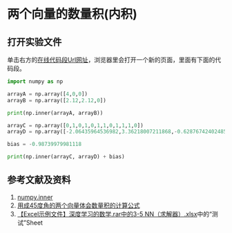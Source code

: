 # 两个向量的数量积(内积)

## 打开实验文件

单击右方的[在线代码段Url网址](http://www.pythontutor.com/visualize.html#code=import%20numpy%20as%20np%0A%0AarrayA%20%3D%20np.array%28%5B4,0,0%5D%29%0AarrayB%20%3D%20np.array%28%5B2.12,2.12,0%5D%29%0A%0Aprint%28np.inner%28arrayA,%20arrayB%29%29%0A%0AarrayC%20%3D%20np.array%28%5B0,1,0,1,0,1,1,0,1,1,1,0%5D%29%0AarrayD%20%3D%20np.array%28%5B-2.06435964536982,3.36218007211868,-0.628767424024859,-6.62350000397214,-0.327586812055479,-6.00811845087255,-2.57612599221276,12.2248103400252,-1.78245158375325,-8.61919831628837,13.895354849534,-1.3772261177545%5D%29%0A%0Abias%20%3D%20-0.98739979981118%0A%0Aprint%28np.inner%28arrayC,%20arrayD%29%20%2B%20bias%29&cumulative=false&curInstr=0&heapPrimitives=nevernest&mode=display&origin=opt-frontend.js&py=py3anaconda&rawInputLstJSON=%5B%5D&textReferences=false)，浏览器里会打开一个新的页面，里面有下面的代码段。

```python
import numpy as np

arrayA = np.array([4,0,0])
arrayB = np.array([2.12,2.12,0])

print(np.inner(arrayA, arrayB))

arrayC = np.array([0,1,0,1,0,1,1,0,1,1,1,0])
arrayD = np.array([-2.06435964536982,3.36218007211868,-0.628767424024859,-6.62350000397214,-0.327586812055479,-6.00811845087255,-2.57612599221276,12.2248103400252,-1.78245158375325,-8.61919831628837,13.895354849534,-1.3772261177545])

bias = -0.98739979981118

print(np.inner(arrayC, arrayD) + bias)
```

## 参考文献及资料

1. [numpy.inner](https://numpy.org/devdocs/reference/generated/numpy.inner.html#numpy.inner)
2. [用成45度角的两个向量体会数量积的计算公式](https://github.com/quanbinn/Learn-Mathematical-Olympiad-The-Interactive-Way/blob/master/chapters/%E7%BA%BF%E6%80%A7%E4%BB%A3%E6%95%B0/%E7%94%A8%E6%88%9045%E5%BA%A6%E8%A7%92%E7%9A%84%E4%B8%A4%E4%B8%AA%E5%90%91%E9%87%8F%E4%BD%93%E4%BC%9A%E6%95%B0%E9%87%8F%E7%A7%AF%E7%9A%84%E8%AE%A1%E7%AE%97%E5%85%AC%E5%BC%8F.md)
3. [【Excel示例文件】深度学习的数学.rar中的3-5 NN（求解器）.xlsx](http://www.ituring.com.cn/book/2593)中的“测试”Sheet
